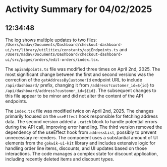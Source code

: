 # Activity Summary for 04/02/2025

## 12:34:48
The log shows multiple updates to two files: `/Users/madav/Documents/Dashboard/checkout-dashboard-ui/src/library/utilities/constants/apiEndpoints.ts` and `/Users/madav/Documents/Dashboard/checkout-dashboard-ui/src/pages/orders/edit-orders/index.tsx`.

The `apiEndpoints.ts` file was modified three times on April 2nd, 2025.  The most significant change between the first and second versions was the correction of the `getAddressByCustomerId` endpoint URL to include `/api/dashboard/` prefix, changing it from `/address?customer_id=${id}` to `/api/dashboard/address?customer_id=${id}`. The subsequent changes to this file appear to be minor and did not alter the content of the API endpoints.

The `index.tsx` file was modified twice on April 2nd, 2025.  The changes primarily focused on the `useEffect` hook responsible for fetching address data.  The second version added a `.catch` block to handle potential errors during the API call, improving error handling. The third version removed the dependency of the useEffect hook from `addressList`, possibly to prevent unnecessary re-renders.  The component uses a substantial amount of UI elements from the `gokwik-ui-kit` library and includes extensive logic for handling order line items, discounts, and UI updates based on those interactions.  The code manages a complex state for discount application, including recently deleted items and discount types.
